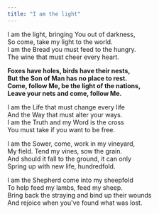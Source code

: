 ```yaml
---
title: "I am the light"
---
```


I am the light, bringing You out of darkness,   
So come, take my light to the world.   
I am the Bread you must feed to the hungry.   
The wine that must cheer every heart.

**Foxes have holes, birds have their nests,   
But the Son of Man has no place to rest.   
Come, follow Me, be the light of the nations,   
Leave your nets and come, follow Me.**

I am the Life that must change every life   
And the Way that must alter your ways.   
I am the Truth and my Word is the cross   
You must take if you want to be free.

I am the Sower, come, work in my vineyard,   
My field. Tend my vines, sow the grain.   
And should it fall to the ground, it can only   
Spring up with new life, hundredfold.

I am the Shepherd come into my sheepfold   
To help feed my lambs, feed my sheep.   
Bring back the straying and bind up their wounds   
And rejoice when you've found what was lost.
